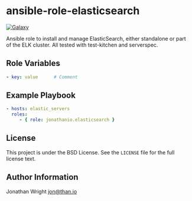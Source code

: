 # ansible-role-elasticsearch

[![Galaxy](http://img.shields.io/badge/galaxy-jonathanio.elasticsearch-blue.svg?style=flat-square)](https://galaxy.ansible.com/jonathanio/elasticsearch)

Ansible role to install and manage ElasticSearch, either standalone or part of the ELK cluster. All tested with test-kitchen and serverspec.

## Role Variables

```yaml
- key: value      # Comment
```

## Example Playbook

```yaml
- hosts: elastic_servers
  roles:
     - { role: jonathanio.elasticsearch }
```

## License

This project is under the BSD License. See the `LICENSE` file for the full license text.

## Author Information

Jonathan Wright <jon@than.io>
